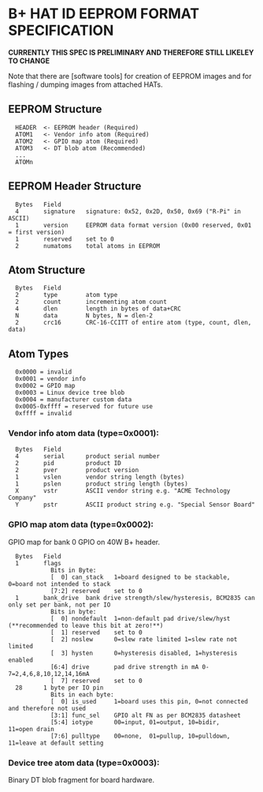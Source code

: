 # B+ HAT ID EEPROM FORMAT SPECIFICATION

**CURRENTLY THIS SPEC IS PRELIMINARY AND THEREFORE STILL LIKELEY TO CHANGE**

Note that there are [software tools] for creation of EEPROM images and for flashing / dumping images from attached HATs.

## EEPROM Structure

```
  HEADER  <- EEPROM header (Required)
  ATOM1   <- Vendor info atom (Required)
  ATOM2   <- GPIO map atom (Required)
  ATOM3   <- DT blob atom (Recommended)
  ...
  ATOMn
```

## EEPROM Header Structure

```
  Bytes   Field
  4       signature   signature: 0x52, 0x2D, 0x50, 0x69 ("R-Pi" in ASCII)
  1       version     EEPROM data format version (0x00 reserved, 0x01 = first version)
  1       reserved    set to 0
  2       numatoms    total atoms in EEPROM
```

## Atom Structure
```
  Bytes   Field
  2       type        atom type
  2       count       incrementing atom count
  4       dlen        length in bytes of data+CRC
  N       data        N bytes, N = dlen-2
  2       crc16       CRC-16-CCITT of entire atom (type, count, dlen, data)
```

## Atom Types

```
  0x0000 = invalid
  0x0001 = vendor info
  0x0002 = GPIO map
  0x0003 = Linux device tree blob
  0x0004 = manufacturer custom data
  0x0005-0xffff = reserved for future use
  0xffff = invalid
```

### Vendor info atom data (type=0x0001):

```
  Bytes   Field
  4       serial      product serial number
  2       pid         product ID
  2       pver        product version
  1       vslen       vendor string length (bytes)
  1       pslen       product string length (bytes)
  X       vstr        ASCII vendor string e.g. "ACME Technology Company"
  Y       pstr        ASCII product string e.g. "Special Sensor Board"
```

### GPIO map atom data (type=0x0002):

  GPIO map for bank 0 GPIO on 40W B+ header.

```
  Bytes   Field
  1       flags
            Bits in Byte:
            [  0] can_stack   1=board designed to be stackable, 0=board not intended to stack
            [7:2] reserved    set to 0
  1       bank_drive  bank drive strength/slew/hysteresis, BCM2835 can only set per bank, not per IO
            Bits in byte:
            [  0] nondefault  1=non-default pad drive/slew/hyst (**recommended to leave this bit at zero!**)
            [  1] reserved    set to 0
            [  2] noslew      0=slew rate limited 1=slew rate not limited
            [  3] hysten      0=hysteresis disabled, 1=hysteresis enabled
            [6:4] drive       pad drive strength in mA 0-7=2,4,6,8,10,12,14,16mA
            [  7] reserved    set to 0
  28      1 byte per IO pin
            Bits in each byte:
            [  0] is_used     1=board uses this pin, 0=not connected and therefore not used
            [3:1] func_sel    GPIO alt FN as per BCM2835 datasheet
            [5:4] iotype      00=input, 01=output, 10=bidir,    11=open drain
            [7:6] pulltype    00=none,  01=pullup, 10=pulldown, 11=leave at default setting
```

### Device tree atom data (type=0x0003):

Binary DT blob fragment for board hardware.

